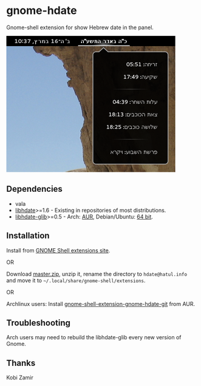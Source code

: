 # gnome-hdate
Gnome-shell extension for show Hebrew date in the panel.

![Hebrew date in gnome-shell](https://raw.githubusercontent.com/amiad/gnome-hdate/master/screenshot.png)

## Dependencies
* vala
* [libhdate](http://libhdate.sourceforge.net/)>=1.6 - Existing in repositories of most distributions.
* [libhdate-glib](http://libhdate-glib.googlecode.com/)>=0.5 - Arch: [AUR](https://aur.archlinux.org/packages/libhdate-glib/), Debian/Ubuntu: [64 bit](http://code.google.com/p/libhdate-glib/downloads/detail?name=libhdate-glib_0.5.0-1_amd64.deb&can=2&q=).

## Installation
Install from [GNOME Shell extensions site](https://extensions.gnome.org/extension/554/gnome-hdate/).

OR

Download [master.zip](https://github.com/amiad/gnome-hdate/archive/master.zip), unzip it, rename the directory to `hdate@hatul.info` and move it to `~/.local/share/gnome-shell/extensions`.

OR

Archlinux users: Install [gnome-shell-extension-gnome-hdate-git](https://aur.archlinux.org/packages/gnome-shell-extension-gnome-hdate-git/) from AUR.

## Troubleshooting
Arch users may need to rebuild the libhdate-glib every new version of Gnome.

## Thanks
Kobi Zamir
